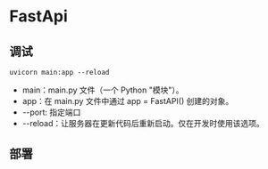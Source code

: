 # FastApi


## 调试
```
uvicorn main:app --reload
```
- main：main.py 文件（一个 Python "模块"）。
- app：在 main.py 文件中通过 app = FastAPI() 创建的对象。
- --port: 指定端口
- --reload：让服务器在更新代码后重新启动。仅在开发时使用该选项。
## 部署